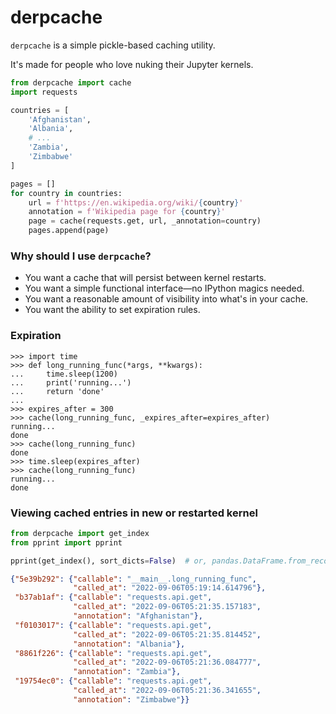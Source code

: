 # derpcache

`derpcache` is a simple pickle-based caching utility.

It's made for people who love nuking their Jupyter kernels.

```python
from derpcache import cache
import requests

countries = [
    'Afghanistan',
    'Albania',
    # ...
    'Zambia',
    'Zimbabwe'
]

pages = []
for country in countries:
    url = f'https://en.wikipedia.org/wiki/{country}'
    annotation = f'Wikipedia page for {country}'
    page = cache(requests.get, url, _annotation=country)
    pages.append(page)
```

### Why should I use `derpcache`?

- You want a cache that will persist between kernel restarts.
- You want a simple functional interface—no IPython magics needed.
- You want a reasonable amount of visibility into what's in your cache.
- You want the ability to set expiration rules.

### Expiration

```doctest
>>> import time
>>> def long_running_func(*args, **kwargs):
...     time.sleep(1200)
...     print('running...')
...     return 'done'
...
>>> expires_after = 300
>>> cache(long_running_func, _expires_after=expires_after)
running...
done
>>> cache(long_running_func)
done
>>> time.sleep(expires_after)
>>> cache(long_running_func)
running...
done
```

### Viewing cached entries in new or restarted kernel

```python
from derpcache import get_index
from pprint import pprint

pprint(get_index(), sort_dicts=False)  # or, pandas.DataFrame.from_records
```

```json
{"5e39b292": {"callable": "__main__.long_running_func",
              "called_at": "2022-09-06T05:19:14.614796"},
 "b37ab1af": {"callable": "requests.api.get",
              "called_at": "2022-09-06T05:21:35.157183",
              "annotation": "Afghanistan"},
 "f0103017": {"callable": "requests.api.get",
              "called_at": "2022-09-06T05:21:35.814452",
              "annotation": "Albania"},
 "8861f226": {"callable": "requests.api.get",
              "called_at": "2022-09-06T05:21:36.084777",
              "annotation": "Zambia"},
 "19754ec0": {"callable": "requests.api.get",
              "called_at": "2022-09-06T05:21:36.341655",
              "annotation": "Zimbabwe"}}
```
